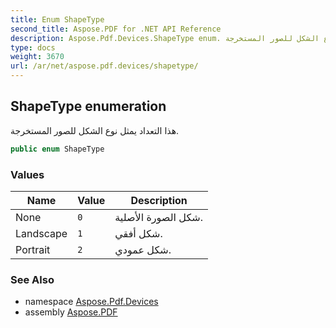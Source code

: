 ```yaml
---
title: Enum ShapeType
second_title: Aspose.PDF for .NET API Reference
description: Aspose.Pdf.Devices.ShapeType enum. هذا التعداد يمثل نوع الشكل للصور المستخرجة
type: docs
weight: 3670
url: /ar/net/aspose.pdf.devices/shapetype/
---
```

## ShapeType enumeration

هذا التعداد يمثل نوع الشكل للصور المستخرجة.

```csharp
public enum ShapeType
```

### Values

| Name | Value | Description |
| --- | --- | --- |
| None | `0` | شكل الصورة الأصلية. |
| Landscape | `1` | شكل أفقي. |
| Portrait | `2` | شكل عمودي. |

### See Also

* namespace [Aspose.Pdf.Devices](../../aspose.pdf.devices/)
* assembly [Aspose.PDF](../../)